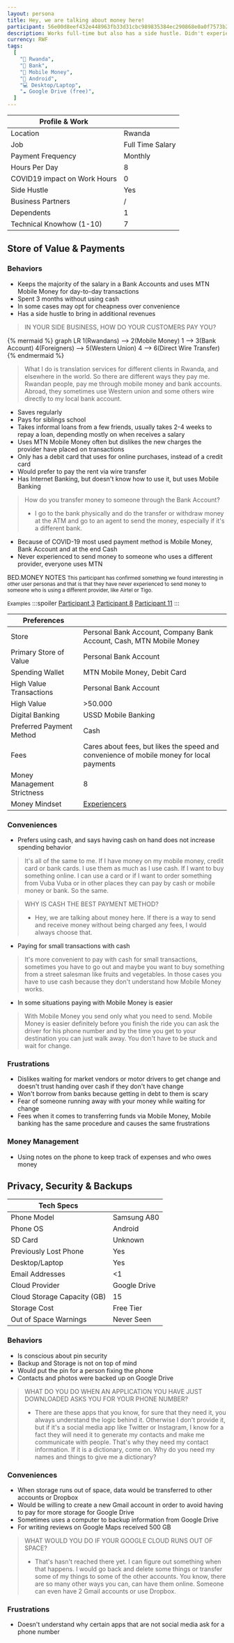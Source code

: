 ```yaml
---
layout: persona
title: Hey, we are talking about money here!
participant: 56e00d8eef432e448963fb33d31cbc989835384ec290868e0a0f7573b254b1af
description: Works full-time but also has a side hustle. Didn't experience any changes due to COVID-19 when it comes to working hours. Getting paid from the company on a bank account. Doesn't like waiting for change when paying with cash at the market or when taking a motor bike - especially after some bad experience with not getting the correct change. Considers Mobile Money as safer but not necessarily quicker. Most preferred way to get paid is cash. Would prefer to create a new Gmail account to get an additional 15GB of space, instead of getting a paid Google Drive subscription.
currency: RWF
tags:
  [
    "📍 Rwanda",
    "🏦 Bank",
    "💸 Mobile Money",
    "📱 Android",
    "💻 Desktop/Laptop",
    "☁️ Google Drive (free)",
  ]
---
```


| Profile & Work                |                  |
| ----------------------------- | ---------------- |
| Location                      | Rwanda           |
| Job                           | Full Time Salary |
| Payment Frequency             | Monthly          |
| Hours Per Day                 | 8                |
| COVID19  impact on Work Hours | 0                |
| Side Hustle                   | Yes              |
| Business Partners             | /                |
| Dependents                    | 1                |
| Technical Knowhow (1-10)      | 7                |

## Store of Value & Payments 

### Behaviors

- Keeps the majority of the salary in a Bank Accounts and uses MTN Mobile Money for day-to-day transactions
- Spent 3 months without using cash
- In some cases may opt for cheapness over convenience
- Has a side hustle to bring in additional revenues

> IN YOUR SIDE BUSINESS, HOW DO YOUR CUSTOMERS PAY YOU?
>
{% mermaid %}
graph LR
1(Rwandans) --> 2(Mobile Money) 
1 --> 3(Bank Account)
4(Foreigners) --> 5(Western Union)
4 --> 6(Direct Wire Transfer)
{% endmermaid %}

> What I do is translation services for different clients in Rwanda, and elsewhere in the world. So there are different ways they pay me. Rwandan people, pay me through mobile money and bank accounts. Abroad, they sometimes use Western union and some others wire directly to my local bank account.
- Saves regularly
- Pays for siblings school
- Takes informal loans from a few friends, usually takes 2-4 weeks to repay a loan, depending mostly on when receives a salary
- Uses MTN Mobile Money often but dislikes the new charges the provider have placed on transactions
- Only has a debit card that uses for online purchases, instead of a credit card
- Would prefer to pay the rent via wire transfer
- Has Internet Banking, but doesn't know how to use it, but uses Mobile Banking
> How do you transfer money to someone through the Bank Account?
>
> - I go to the bank physically and do the transfer or withdraw money at the ATM and go to an agent to send the money, especially if it's a different bank.

- Because of COVID-19 most used payment method is Mobile Money, Bank Account and at the end Cash
- Never experienced to send money to someone who uses a different provider, everyone uses MTN

BED.MONEY NOTES
<small> This participant has confirmed something we found interesting in other user personas and that is that they have never experienced to send money to someone who is using a different provider, like Airtel or Tigo.</small>

 <small>Examples</small>
:::spoiler
[Participant 3](https://hackmd.io/B2ctPKllRj6wmUaTwNc9rw)
[Participant 8](https://hackmd.io/EvD2QLufSAqa--nhqhOjeQ)
[Participant 11](https://hackmd.io/repBXgLySJqCVG0aLY0e_w)
:::

| Preferences                 |                                                              |
| --------------------------- | ------------------------------------------------------------ |
| Store                       | Personal Bank Account, Company Bank Account, Cash, MTN Mobile Money |
| Primary Store of Value      | Personal Bank Account                                        |
| Spending Wallet             | MTN Mobile Money, Debit Card                                 |
| High Value Transactions     | Personal Bank Account                                        |
| High Value                  | >50.000                                                      |
| Digital Banking             | USSD Mobile Banking                                          |
| Preferred Payment Method    | Cash                                                         |
| Fees                        | Cares about fees, but likes the speed and convenience of mobile money for local payments |
| Money Management Strictness | 8                                                            |
| Money Mindset               | [Experiencers]                                               |

### Conveniences

- Prefers using cash, and says having cash on hand does not increase spending behavior

> It's all of the same to me. If I have money on my mobile money, credit card or bank cards. I use them as much as I use cash. If I want to buy something online. I can use a card or if I want to order something from Vuba Vuba or in other places they can pay by cash or mobile money or bank. So the same.

> WHY IS CASH THE BEST PAYMENT METHOD? 
> - Hey, we are talking about money here. If there is a way to send and receive money without being charged any fees, I would always choose that.
>
- Paying for small transactions with cash 

> It's more convenient to pay with cash for small transactions, sometimes you have to go out and maybe you want to buy something from a street salesman like fruits and vegetables. In those cases you have to use cash because they don't understand how Mobile Money works.

- In some situations paying with Mobile Money is easier

> With Mobile Money you send only what you need to send. Mobile Money is easier definitely before you finish the ride you can ask the driver for his phone number and by the time you get to your destination you can just walk away. You don't have to be stuck and wait for change.

### Frustrations

- Dislikes waiting for market vendors or motor drivers to get change and doesn't trust handing over cash if they don't have change
- Won't borrow from banks because getting in debt to them is scary
- Fear of someone running away with your money while waiting for change
- Fees when it comes to transferring funds via Mobile Money, Mobile banking has the same procedure and causes the same frustrations 

### Money Management

- Using notes on the phone to keep track of expenses and who owes money

## Privacy, Security & Backups

| Tech Specs                  |              |
| --------------------------- | ------------ |
| Phone Model                 | Samsung A80  |
| Phone OS                    | Android      |
| SD Card                     | Unknown      |
| Previously Lost Phone       | Yes          |
| Desktop/Laptop              | Yes          |
| Email Addresses             | <1           |
| Cloud Provider              | Google Drive |
| Cloud Storage Capacity (GB) | 15           |
| Storage Cost                | Free Tier    |
| Out of Space Warnings       | Never Seen   |

### Behaviors

- Is conscious about pin security
- Backup and Storage is not on top of mind
- Would put the pin for a person fixing the phone
- Contacts and photos were backed up on Google Drive

> WHAT DO YOU DO WHEN AN APPLICATION YOU HAVE JUST DOWNLOADED ASKS YOU FOR YOUR PHONE NUMBER?
>
> - There are these apps that you know, for sure that they need it, you always understand the logic behind it. Otherwise I don't provide it, but if it's a social media app like Twitter or Instagram, I know for a fact they will need it to generate my contacts and make me communicate with people. That's why they need my contact information. If it is a dictionary, come on. Why do you need my names and things to give me a dictionary?

### Conveniences

- When storage runs out of space, data would be transferred to other accounts or Dropbox
- Would be willing to create a new Gmail account in order to avoid having to pay for more storage for Google Drive
- Sometimes uses a computer to backup information from Google Drive
- For writing reviews on Google Maps received 500 GB 

> WHAT WOULD YOU DO IF YOUR GOOGLE CLOUD RUNS OUT OF SPACE?
>
> - That's hasn't reached there yet. I can figure out something when that happens. I would go back and delete some things or transfer some of my things to some of the other accounts. You know, there are so many other ways you can, can have them online. Someone can even have 2 Gmail accounts or use Dropbox.

### Frustrations

- Doesn't understand why certain apps that are not social media ask for a phone number



[Experiencers]: https://mindsets.fjordnet.com/the-four-money-mindsets/experiencers